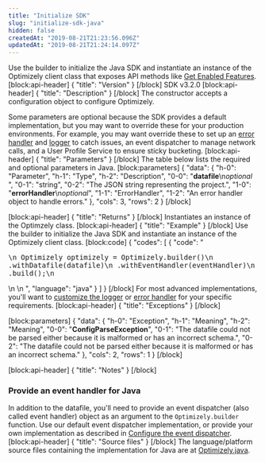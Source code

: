```yaml
---
title: "Initialize SDK"
slug: "initialize-sdk-java"
hidden: false
createdAt: "2019-08-21T21:23:56.096Z"
updatedAt: "2019-08-21T21:24:14.097Z"
---
```

Use the builder to initialize the Java SDK and instantiate an instance of the Optimizely client class that exposes API methods like [Get Enabled Features](doc:get-enabled-features-java).
[block:api-header]
{
  "title": "Version"
}
[/block]
SDK v3.2.0
[block:api-header]
{
  "title": "Description"
}
[/block]
The constructor accepts a configuration object to configure Optimizely.

Some parameters are optional because the SDK provides a default implementation, but you may want to override these for your production environments. For example, you may want override these to set up an [error handler](doc:customize-error-handler-java) and [logger](doc:customize-logger-java) to catch issues, an event dispatcher to manage network calls, and a User Profile Service to ensure sticky bucketing.
[block:api-header]
{
  "title": "Parameters"
}
[/block]
The table below lists the required and optional parameters in Java.
[block:parameters]
{
  "data": {
    "h-0": "Parameter",
    "h-1": "Type",
    "h-2": "Description",
    "0-0": "**datafile**\n*optional* ",
    "0-1": "string",
    "0-2": "The JSON string representing the project.",
    "1-0": "**errorHandler**\n*optional*",
    "1-1": "ErrorHandler",
    "1-2": "An error handler object to handle errors."
  },
  "cols": 3,
  "rows": 2
}
[/block]

[block:api-header]
{
  "title": "Returns"
}
[/block]
Instantiates an instance of the Optimzely class.
[block:api-header]
{
  "title": "Example"
}
[/block]
Use the builder to initialize the Java SDK and instantiate an instance of the Optimizely client class.
[block:code]
{
  "codes": [
    {
      "code": "<pre>\n    Optimizely optimizely = Optimizely.builder()\n        .withDatafile(datafile)\n        .withEventHandler(eventHandler)\n        .build();\n</pre>\n       \n       ",
      "language": "java"
    }
  ]
}
[/block]
For most advanced implementations, you'll want to [customize the logger](doc:customize-logger-java) or [error handler](doc:customize-error-handler-java) for your specific requirements.
[block:api-header]
{
  "title": "Exceptions"
}
[/block]

[block:parameters]
{
  "data": {
    "h-0": "Exception",
    "h-1": "Meaning",
    "h-2": "Meaning",
    "0-0": "**ConfigParseException**",
    "0-1": "The datafile could not be parsed either because it is malformed or has an incorrect schema.",
    "0-2": "The datafile could not be parsed either because it is malformed or has an incorrect schema."
  },
  "cols": 2,
  "rows": 1
}
[/block]

[block:api-header]
{
  "title": "Notes"
}
[/block]
### Provide an event handler for Java

In addition to the datafile, you'll need to provide an event dispatcher (also called event handler) object as an argument to the `Optimizely.builder` function. Use our default event dispatcher implementation, or provide your own implementation as described in [Configure the event dispatcher](https://docs.developers.optimizely.com/full-stack/docs/configure-the-event-dispatcher).
[block:api-header]
{
  "title": "Source files"
}
[/block]
The language/platform source files containing the implementation for Java are at [Optimizely.java](https://github.com/optimizely/java-sdk/blob/master/core-api/src/main/java/com/optimizely/ab/Optimizely.java).